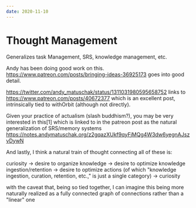 ```yaml
---
date: 2020-11-10
---
```


# Thought Management

Generalizes task Management, SRS, knowledge management, etc.

Andy has been doing good work on this.
https://www.patreon.com/posts/bringing-ideas-36925173 goes into good detail.

https://twitter.com/andy_matuschak/status/1311031980595658752 links to https://www.patreon.com/posts/40672377 which is an excellent post, intrinsically tied to withOrbit (although not directly).

Given your practice of actualism (slash buddhism?), you may be very interested in this[1] which is linked to in the patreon post as the natural generalization of SRS/memory systems https://notes.andymatuschak.org/z2gqazXUkf9qyFjMQg4W3dw6yegnAJszvDywN

And lastly, I think a natural train of thought connecting all of these is:

curiosity -> desire to organize knowledge -> desire to optimize knowledge ingestion/retention -> desire to optimize actions (of which "knowledge ingestion, curation, retention, etc.," is just a single category) -> curiosity

with the caveat that, being so tied together, I can imagine this being more naturally realized as a fully connected graph of connections rather than a "linear" one
